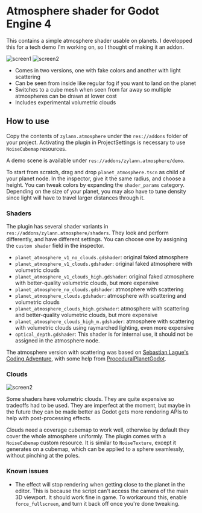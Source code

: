 Atmosphere shader for Godot Engine 4
====================================

This contains a simple atmosphere shader usable on planets. I developped this for a tech demo I'm working on, so I thought of making it an addon.

![screen1](https://user-images.githubusercontent.com/1311555/107590266-9ffe2e80-6bff-11eb-83af-33c25ce3f0a8.png)
![screen2](https://zylannprods.fr/images/godot/plugins/atmosphere/screen2.png)

- Comes in two versions, one with fake colors and another with light scattering
- Can be seen from inside like regular fog if you want to land on the planet
- Switches to a cube mesh when seen from far away so multiple atmospheres can be drawn at lower cost
- Includes experimental volumetric clouds


How to use
-----------

Copy the contents of `zylann.atmosphere` under the `res://addons` folder of your project.
Activating the plugin in ProjectSettings is necessary to use `NoiseCubemap` resources.

A demo scene is available under `res://addons/zylann.atmosphere/demo`.

To start from scratch, drag and drop `planet_atmosphere.tscn` as child of your planet node. In the inspector, give it the same radius, and choose a height. You can tweak colors by expanding the `shader_params` category. Depending on the size of your planet, you may also have to tune density since light will have to travel larger distances through it.

### Shaders

The plugin has several shader variants in `res://addons/zylann.atmosphere/shaders`. They look and perform differently, and have different settings. You can choose one by assigning the `custom shader` field in the inspector.

- `planet_atmosphere_v1_no_clouds.gdshader`: original faked atmosphere
- `planet_atmosphere_v1_clouds.gdshader`: original faked atmosphere with volumetric clouds
- `planet_atmosphere_v1_clouds_high.gdshader`: original faked atmosphere with better-quality volumetric clouds, but more expensive
- `planet_atmosphere_no_clouds.gdshader`: atmosphere with scattering
- `planet_atmosphere_clouds.gdshader`: atmosphere with scattering and volumetric clouds
- `planet_atmosphere_clouds_high.gdshader`: atmosphere with scattering and better-quality volumetric clouds, but more expensive
- `planet_atmosphere_clouds_high_m.gdshader`: atmosphere with scattering with volumetric clouds using raymarched lighting, even more expensive
- `optical_depth.gdshader`: This shader is for internal use, it should not be assigned in the atmosphere node.

The atmosphere version with scattering was based on [Sebastian Lague's Coding Adventure](https://www.youtube.com/watch?v=dzcFB_9xHtg), with some help from [ProceduralPlanetGodot](https://github.com/athillion/ProceduralPlanetGodot).

### Clouds

![screen2](https://zylannprods.fr/images/godot/plugins/atmosphere/screen3.png)

Some shaders have volumetric clouds. They are quite expensive so tradeoffs had to be used. They are imperfect at the moment, but maybe in the future they can be made better as Godot gets more rendering APIs to help with post-processing effects.

Clouds need a coverage cubemap to work well, otherwise by default they cover the whole atmosphere uniformly. The plugin comes with a `NoiseCubemap` custom resource. It is similar to `NoiseTexture`, except it generates on a cubemap, which can be applied to a sphere seamlessly, without pinching at the poles.

### Known issues

- The effect will stop rendering when getting close to the planet in the editor. This is because the script can't access the camera of the main 3D viewport. It should work fine in game. To workaround this, enable `force_fullscreen`, and turn it back off once you're done tweaking.
